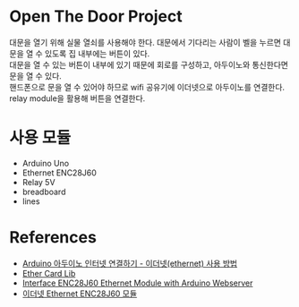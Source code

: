 # Open The Door Project

대문을 열기 위해 실물 열쇠를 사용해야 한다.
대문에서 기다리는 사람이 벨을 누르면 대문을 열 수 있도록 집 내부에는 버튼이 있다.
<br>
대문을 열 수 있는 버튼이 내부에 있기 때문에 회로를 구성하고, 아두이노와 통신한다면 문을 열 수 있다.
<br>
핸드폰으로 문을 열 수 있어야 하므로 wifi 공유기에 이더넷으로 아두이노를 연결한다.
relay module을 활용해 버튼을 연결한다.

# 사용 모듈

- Arduino Uno
- Ethernet ENC28J60
- Relay 5V
- breadboard
- lines

# References

- [Arduino 아두이노 인터넷 연결하기 - 이더넷(ethernet) 사용 방법](https://it-g-house.tistory.com/entry/Arduino-%EC%95%84%EB%91%90%EC%9D%B4%EB%85%B8-%EC%9D%B8%ED%84%B0%EB%84%B7-%EC%97%B0%EA%B2%B0%ED%95%98%EA%B8%B0-%EC%9D%B4%EB%8D%94%EB%84%B7ethernet-%EC%82%AC%EC%9A%A9-%EB%B0%A9%EB%B2%95?category=736096)
- [Ether Card Lib](https://github.com/njh/EtherCard)
- [Interface ENC28J60 Ethernet Module with Arduino Webserver](https://how2electronics.com/interface-enc28j60-ethernet-module-with-arduino/)
- [이더넷 Ethernet ENC28J60 모듈](https://m.blog.naver.com/eduino/222069168477)
